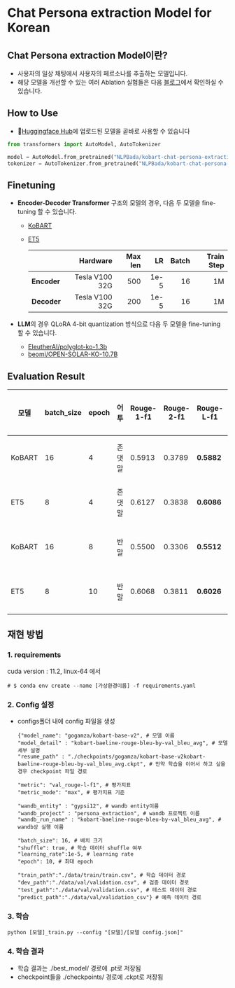 # Chat Persona extraction Model for Korean

## Chat Persona extraction Model이란?

- 사용자의 일상 채팅에서 사용자의 페르소나를 추출하는 모델입니다.
- 해당 모델을 개선할 수 있는 여러 Ablation 실험들은 다음 [블로그](https://blog.naver.com/gypsi12/223396121146)에서 확인하실 수 있습니다.

## How to Use
- 🤗[Huggingface Hub](https://huggingface.co/NLPBada/kobart-chat-persona-extraction-v2)에 업로드된 모델을 곧바로 사용할 수 있습니다
```python
from transformers import AutoModel, AutoTokenizer

model = AutoModel.from_pretrained("NLPBada/kobart-chat-persona-extraction-v2")
tokenizer = AutoTokenizer.from_pretrained("NLPBada/kobart-chat-persona-extraction-v2")
```


## Finetuning
- **Encoder-Decoder Transformer** 구조의 모델의 경우, 다음 두 모델을 fine-tuning 할 수 있습니다.
  - [KoBART](https://huggingface.co/gogamza/kobart-base-v2)
  - [ET5](https://aiopen.etri.re.kr/et5Model)


    |                         | Hardware | Max len |   LR | Batch | Train Step |
    | :---------------------- | -------: | ------: | ---: | ----: | ---------: |
    | **Encoder** | Tesla V100 32G   |    500 | 1e-5 |    16 |         1M |
    | **Decoder** | Tesla V100 32G   |    200 | 1e-5 |    16 |         1M |

- **LLM**의 경우 QLoRA 4-bit quantization 방식으로 다음 두 모델을 fine-tuning 할 수 있습니다.
  - [EleutherAI/polyglot-ko-1.3b](https://huggingface.co/EleutherAI/polyglot-ko-1.3b)
  - [beomi/OPEN-SOLAR-KO-10.7B](https://huggingface.co/beomi/OPEN-SOLAR-KO-10.7B)

## Evaluation Result

| 모델 | batch_size | epoch | 어투 | Rouge-1-f1 | Rouge-2-f1 | Rouge-L-f1 | BLEU | 전체 데이터셋 개수 | 데이터셋 |
| --- | --- | --- | ----- | --- | --- | --- | --- | --- | --- |
| KoBART | 16 | 4 | 존댓말 | 0.5913 | 0.3789 | **0.5882** | 0.4493 | 41316 | [데이터셋](https://www.aihub.or.kr/aihubdata/data/view.do?currMenu=115&topMenu=100&dataSetSn=71630)
| ET5 | 8 | 4 | 존댓말 | 0.6127 | 0.3838 | **0.6086** | 0.4248 | 41316 | [데이터셋](https://www.aihub.or.kr/aihubdata/data/view.do?currMenu=115&topMenu=100&dataSetSn=71630)
| KoBART | 16 | 8 | 반말 | 0.5500 | 0.3306 | **0.5512** | 0.4373 | 10328 | [데이터셋](https://huggingface.co/datasets/NLPBada/korean-persona-chat-dataset-v2)
| ET5 | 8 | 10 | 반말 | 0.6068 | 0.3811 | **0.6026** | 0.4218 | 10328 | [데이터셋](https://huggingface.co/datasets/NLPBada/korean-persona-chat-dataset-v2)

## 재현 방법

### 1. requirements
cuda version : 11.2, linux-64 에서
```
# $ conda env create --name [가상환경이름] -f requirements.yaml
```

### 2. Config 설정
- configs폴더 내에 config 파일을 생성
  ```
  {"model_name": "gogamza/kobart-base-v2", # 모델 이름
  "model_detail" : "kobart-baeline-rouge-bleu-by-val_bleu_avg", # 모델 세부 설명
  "resume_path" : "./checkpoints/gogamza/kobart-base-v2kobart-baeline-rouge-bleu-by-val_bleu_avg.ckpt", # 만약 학습을 이어서 하고 싶을 경우 checkpoint 파일 경로
  
  "metric": "val_rouge-l-f1", # 평가지표
  "metric_mode": "max", # 평가지표 기준

  "wandb_entity" : "gypsi12", # wandb entity이름
  "wandb_project" : "persona_extraction", # wandb 프로젝트 이름
  "wandb_run_name" : "kobart-baeline-rouge-bleu-by-val_bleu_avg", # wandb상 실행 이름
  
  "batch_size": 16, # 배치 크기
  "shuffle": true, # 학습 데이터 shuffle 여부
  "learning_rate":1e-5, # learning rate
  "epoch": 10, # 최대 epoch
  
  "train_path":"./data/train/train.csv", # 학습 데이터 경로
  "dev_path":"./data/val/validation.csv", # 검증 데이터 경로
  "test_path":"./data/val/validation.csv", # 테스트 데이터 경로
  "predict_path":"./data/val/validation_csv"} # 예측 데이터 경로
  ```

### 3. 학습
```
python [모델]_train.py --config "[모델]/[모델 config.json]"
```

### 4. 학습 결과
- 학습 결과는 ./best_model/ 경로에 .pt로 저장됨
- checkpoint들을 ./checkpoints/ 경로에 .ckpt로 저장됨
